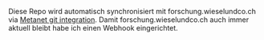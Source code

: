 

Diese Repo wird automatisch synchronisiert mit forschung.wieselundco.ch via [Metanet git integration](https://www.metanet.ch/support/859). Damit forschung.wieselundco.ch auch immer aktuell bleibt habe ich einen Webhook eingerichtet.
